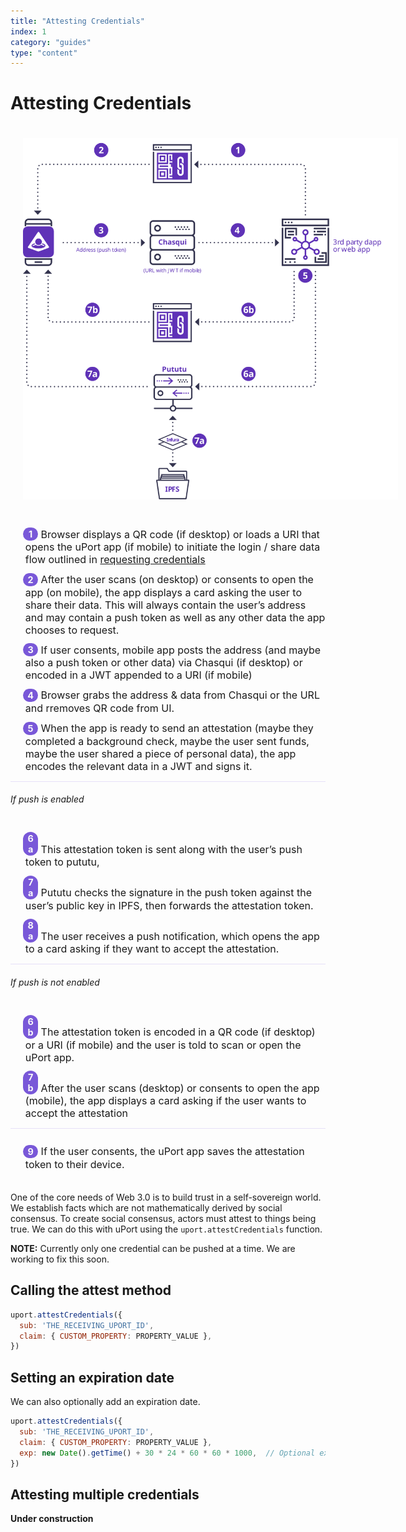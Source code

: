 ```yaml
---
title: "Attesting Credentials"
index: 1
category: "guides"
type: "content"
---
```


<style type="text/css">

  li {
    font-size: 16px;
  }

  .overview-list {
      margin-left: 0;
      padding-right: 0;
      list-style-type: none;
  }

  .overview-list li {
      counter-increment: list-counter;
      list-style: inside;
  }

  .overview-list li::before {
      content: counter(list-counter);
      /* margin-right: 5px; */
      /* font-size: 80%; */
      background-color: #7958d8;
      color: #f9f9fa;
      font-weight: bold;
      font-size: .9em;
      padding: 2px 5px;
      border-radius: 15px;
      display: inline-block;
      width: 1em;
      margin-left: -1.8em;
      margin-top: .8em;
      margin-right: .3em;
      text-align: center;
      direction: rtl;
  }

  .overview-list1 ol {
      counter-increment: list-counter1 5;
  }

  .overview-list1 li {
      counter-increment: list-counter1;
      list-style: inside;
  }

  .overview-list1 li::before {
      content: counter(list-counter1) "a";
      /* margin-right: 5px; */
      background-color: #7958d8;
      color: #f9f9fa;
      font-weight: bold;
      font-size: .9em;
      padding: 2px 5px;
      border-radius: 15px;
      display: inline-block;
      width: 1em;
      margin-left: -1.8em;
      margin-top: .8em;
      margin-right: .3em;
      text-align: center;
      direction: rtl;
  }

  .overview-list2 ol {
      counter-increment: list-counter2 5;
  }

  .overview-list2 li {
      counter-increment: list-counter2;
      list-style: inside;
  }

  .overview-list2 li::before {
      content: counter(list-counter2) "b";
      /* margin-right: 5px; */
      /* font-size: 80%; */
      background-color: #7958d8;
      color: #f9f9fa;
      font-weight: bold;
      font-size: .9em;
      padding: 2px 5px;
      border-radius: 15px;
      display: inline-block;
      width: 1em;
      margin-left: -1.8em;
      margin-top: .8em;
      margin-right: .3em;
      text-align: center;
      direction: rtl;
  }

  .overview-list3 ol {
      counter-increment: list-counter3 8;
      padding-bottom: 20px;
  }

  .overview-list3 li {
      counter-increment: list-counter3;
      list-style: inside;
  }

  .overview-list3 li::before {
      content: counter(list-counter3);
      /* margin-right: 5px; */
      /* font-size: 80%; */
      background-color: #7958d8;
      color: #f9f9fa;
      font-weight: bold;
      font-size: .9em;
      padding: 2px 5px;
      border-radius: 15px;
      display: inline-block;
      width: 1em;
      margin-left: -1.8em;
      margin-top: .8em;
      margin-right: .3em;
      text-align: center;
      direction: rtl;
  }

  table {
    table-layout: fixed;
    width: 100%;
  }

  td {
    align: left;
  }

  .overview-list p {
    font-size: .9em;
  }

  img[alt="small-diag"] {
    padding: 20px;
    margin-left: auto;
    margin-right: auto;
    max-width: 550px;
    display: block;
  }

  img[alt="diag"] {
    padding: 20px;
    margin-left: auto;
    margin-right: auto;
    display: block;
    max-width: 600px;
  }

  hr {
    border: 0;
    height: 0;
    color: rgba(230, 224, 248);
    background-color: rgba(230, 224, 248);
    border-color: rgba(230, 224, 248);
    border-top: 1px solid;
  }

</style>


# Attesting Credentials

![diag](diag3.svg)

<div class="overview-list" markdown=1>

1. Browser displays a QR code (if desktop) or loads a URI that opens the uPort app (if mobile) to initiate the login / share data flow outlined in [requesting credentials](/requestcredentials)
1. After the user scans (on desktop) or consents to open the app (on mobile), the app displays a card asking the user to share their data. This will always contain the user’s address and may contain a push token as well as any other data the app chooses to request.
1. If user consents, mobile app posts the address (and maybe also a push token or other data) via Chasqui (if desktop) or encoded in a JWT appended to a URI (if mobile)
1. Browser grabs the address & data from Chasqui or the URL and rremoves QR code from UI.
1. When the app is ready to send an attestation (maybe they completed a background check, maybe the user sent funds, maybe the user shared a piece of personal data), the app encodes the relevant data in a JWT and signs it.

</div>
<hr>

###### If push is enabled

<div class="overview-list1" markdown=1>

1. This attestation token is sent along with the user’s push token to pututu,
1. Pututu checks the signature in the push token against the user’s public key in IPFS, then forwards the attestation token.
1. The user receives a push notification, which opens the app to a card asking if they want to accept the attestation.

</div>
<hr>

###### If push is not enabled

<div class="overview-list2" markdown=1>

1. The attestation token is encoded in a QR code (if desktop) or a URI (if mobile) and the user is told to scan or open the uPort app.
1. After the user scans (desktop) or consents to open the app (mobile), the app displays a card asking if the user wants to accept the attestation

</div>
<hr>
<div class="overview-list3" markdown=1>

1. If the user consents, the uPort app saves the attestation token to their device.

</div>

One of the core needs of Web 3.0 is to build trust in a self-sovereign world. We establish facts which are not mathematically derived by social consensus. To create social consensus, actors must attest to things being true. We can do this with uPort using the `uport.attestCredentials` function.

**NOTE:** Currently only one credential can be pushed at a time. We are working to fix this soon.

## Calling the attest method

```js
uport.attestCredentials({
  sub: 'THE_RECEIVING_UPORT_ID',
  claim: { CUSTOM_PROPERTY: PROPERTY_VALUE },
})
```

## Setting an expiration date

We can also optionally add an expiration date.

```js
uport.attestCredentials({
  sub: 'THE_RECEIVING_UPORT_ID',
  claim: { CUSTOM_PROPERTY: PROPERTY_VALUE },
  exp: new Date().getTime() + 30 * 24 * 60 * 60 * 1000,  // Optional expiration
})
```

## Attesting multiple credentials

**Under construction**
